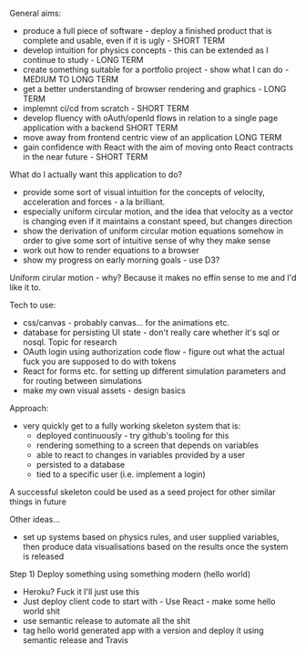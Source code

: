 General aims:
 - produce a full piece of software - deploy a finished product that is complete and usable, even if it is ugly - SHORT TERM
 - develop intuition for physics concepts - this can be extended as I continue to study - LONG TERM
 - create something suitable for a portfolio project - show what I can do - MEDIUM TO LONG TERM
 - get a better understanding of browser rendering and graphics - LONG TERM
 - implemnt ci/cd from scratch - SHORT TERM
 - develop fluency with oAuth/openId flows in relation to a single page application with a backend SHORT TERM
 - move away from frontend centric view of an application LONG TERM
 - gain confidence with React with the aim of moving onto React contracts in the near future - SHORT TERM

What do I actually want this application to do?
 - provide some sort of visual intuition for the concepts of velocity, acceleration and forces - a la brilliant.
 - especially uniform circular motion, and the idea that velocity as a vector is changing even if it maintains a constant speed, but changes direction
 - show the derivation of uniform circular motion equations somehow in order to give some sort of intuitive sense of why they make sense
 - work out how to render equations to a browser
 - show my progress on early morning goals - use D3?

Uniform cirular motion - why? Because it makes no effin sense to me and I'd like it to.

Tech to use:
 - css/canvas - probably canvas... for the animations etc.
 - database for persisting UI state - don't really care whether it's sql or nosql. Topic for research
 - OAuth login using authorization code flow - figure out what the actual fuck you are supposed to do with tokens
 - React for forms etc. for setting up different simulation parameters and for routing between simulations
 - make my own visual assets - design basics

Approach:
 - very quickly get to a fully working skeleton system that is:
   - deployed continuously - try github's tooling for this
   - rendering something to a screen that depends on variables
   - able to react to changes in variables provided by a user
   - persisted to a database
   - tied to a specific user (i.e. implement a login)

A successful skeleton could be used as a seed project for other similar things in future

Other ideas...

 - set up systems based on physics rules, and user supplied variables, then produce data visualisations based on the results once the system is released


Step 1) Deploy something using something modern (hello world)
  - Heroku? Fuck it I'll just use this
  - Just deploy client code to start with - Use React - make some hello world shit
  - use semantic release to automate all the shit 
  - tag hello world generated app with a version and deploy it using semantic release and Travis
